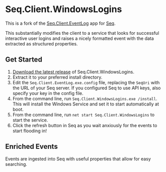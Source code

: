 # Seq.Client.WindowsLogins

This is a fork of the [Seq.Client.EventLog](https://github.com/c0shea/Seq.Client.EventLog) app for [Seq](https://getseq.net/).

This substantially modifies the client to a service that looks for successful interactive user logins and raises a nicely formatted event with the data extracted as structured properties.


## Get Started

1. [Download the latest release](https://github.com/MattMofDoom/Seq.Client.WindowsLogins/releases) of Seq.Client.WindowsLogins.
2. Extract it to your preferred install directory.
3. Edit the ```Seq.Client.EventLog.exe.config``` file, replacing the ```SeqUri``` with the URL of your Seq server. If you configured Seq to use API keys, also specify your key in the config file.
4. From the command line, run ```Seq.Client.WindowsLogins.exe /install```. This will install the Windows Service and set it to start automatically at boot.
5. From the command line, run ```net start Seq.Client.WindowsLogins``` to start the service.
6. Click the refresh button in Seq as you wait anxiously for the events to start flooding in!

## Enriched Events

Events are ingested into Seq with useful properties that allow for easy searching.

```